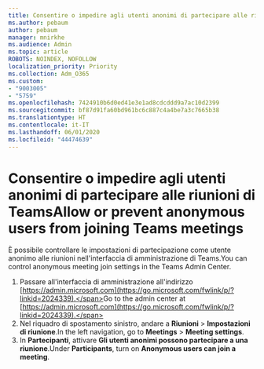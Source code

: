 ```yaml
---
title: Consentire o impedire agli utenti anonimi di partecipare alle riunioni di Teams
ms.author: pebaum
author: pebaum
manager: mnirkhe
ms.audience: Admin
ms.topic: article
ROBOTS: NOINDEX, NOFOLLOW
localization_priority: Priority
ms.collection: Adm_O365
ms.custom:
- "9003005"
- "5759"
ms.openlocfilehash: 7424910b6d0ed41e3e1ad8cdcddd9a7ac10d2399
ms.sourcegitcommit: bf87d91fa60bd961bc6c887c4a4be7a3c7665b38
ms.translationtype: HT
ms.contentlocale: it-IT
ms.lasthandoff: 06/01/2020
ms.locfileid: "44474639"
---
```

# <a name="allow-or-prevent-anonymous-users-from-joining-teams-meetings"></a><span data-ttu-id="5ad0d-102">Consentire o impedire agli utenti anonimi di partecipare alle riunioni di Teams</span><span class="sxs-lookup"><span data-stu-id="5ad0d-102">Allow or prevent anonymous users from joining Teams meetings</span></span>

<span data-ttu-id="5ad0d-103">È possibile controllare le impostazioni di partecipazione come utente anonimo alle riunioni nell'interfaccia di amministrazione di Teams.</span><span class="sxs-lookup"><span data-stu-id="5ad0d-103">You can control anonymous meeting join settings in the Teams Admin Center.</span></span>

1.  <span data-ttu-id="5ad0d-104">Passare all'interfaccia di amministrazione all'indirizzo [https://admin.microsoft.com](https://go.microsoft.com/fwlink/p/?linkid=2024339).</span><span class="sxs-lookup"><span data-stu-id="5ad0d-104">Go to the admin center at  [https://admin.microsoft.com](https://go.microsoft.com/fwlink/p/?linkid=2024339).</span></span>
2.  <span data-ttu-id="5ad0d-105">Nel riquadro di spostamento sinistro, andare a **Riunioni**  >  **Impostazioni di riunione**.</span><span class="sxs-lookup"><span data-stu-id="5ad0d-105">In the left navigation, go to  **Meetings**  >  **Meeting settings**.</span></span>
3.  <span data-ttu-id="5ad0d-106">In **Partecipanti**, attivare **Gli utenti anonimi possono partecipare a una riunione**.</span><span class="sxs-lookup"><span data-stu-id="5ad0d-106">Under  **Participants**, turn on  **Anonymous users can join a meeting**.</span></span>